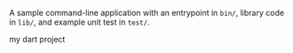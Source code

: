 A sample command-line application with an entrypoint in `bin/`, library code
in `lib/`, and example unit test in `test/`.

my dart project





